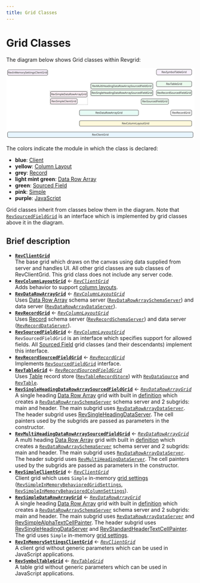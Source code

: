 ```yaml
---
title: Grid Classes
---
```


# Grid Classes

The diagram below shows Grid classes within Revgrid:

![Revgrid grid classes](revgrid-grids.excalidraw.svg)

The colors indicate the module in which the class is declared:
* **blue**: [Client](../../client/index.md)
* **yellow**: [Column Layout](../../servers/column-layout/index.md)
* **grey**: [Record](../../servers/record/index.md)
* **light mint green**: [Data Row Array](../../servers/data-row-array/index.md)
* **green**: [Sourced Field](../../servers/sourced-field/index.md)
* **pink**: [Simple](../../libraries/simple/index.md)
* **purple**: [JavaScript](../../libraries/javascript/index.md)

Grid classes inherit from classes below them in the diagram.  Note that [`RevSourcedFieldGrid`](/revgrid/sourced-field/sourced-field/sourced-field-grid/RevSourcedFieldGrid/) is an interface which is implemented by grid classes above it in the diagram.

## Brief description

* **[`RevClientGrid`](/revgrid/client/client-grid/RevClientGrid-1/)**\
The base grid which draws on the canvas using data supplied from server and handles UI.  All other grid classes are sub classes of RevClientGrid.  This grid class does not include any server code.
* **[`RevColumnLayoutGrid`](/revgrid/column-layout/column-layout-grid/RevColumnLayoutGrid/)** ← *[`RevClientGrid`](/revgrid/client/client-grid/RevClientGrid-1/)*\
Adds behavior to support [column layouts](../../servers/column-layout/index.md).
* **[`RevDataRowArrayGrid`](/revgrid/data-row-array/data-row-array-grid/RevDataRowArrayGrid-1/)** ← *[`RevColumnLayoutGrid`](/revgrid/column-layout/column-layout-grid/RevColumnLayoutGrid/)*\
Uses [Data Row Array](../../servers/data-row-array/index.md) schema server ([`RevDataRowArraySchemaServer`](/revgrid/data-row-array/server/data-row-array-schema-server/RevDataRowArraySchemaServer/)) and data server ([`RevDataRowArrayDataServer`](/revgrid/data-row-array/server/data-row-array-data-server/RevDataRowArrayDataServer/)).
* **[`RevRecordGrid`](/revgrid/record/record-grid/RevRecordGrid-1/)** ← *[`RevColumnLayoutGrid`](/revgrid/column-layout/column-layout-grid/RevColumnLayoutGrid/)*\
Uses [Record](../../servers/record/index.md) schema server ([`RevRecordSchemaServer`](/revgrid/record/server/record-schema-server/RevRecordSchemaServer/)) and data server ([`RevRecordDataServer`](/revgrid/record/server/record-data-server/RevRecordDataServer-1/)).
* **[`RevSourcedFieldGrid`](/revgrid/sourced-field/sourced-field/sourced-field-grid/RevSourcedFieldGrid/)** ← *[`RevColumnLayoutGrid`](/revgrid/column-layout/column-layout-grid/RevColumnLayoutGrid/)*\
`RevSourcedFieldGrid` is an interface which specifies support for allowed fields. All [Sourced Field](../../servers/sourced-field/index.md) grid classes (and their descendants) implement this interface.
* **[`RevRecordSourcedFieldGrid`](/revgrid/sourced-field/record/record/record-sourced-field-grid/RevRecordSourcedFieldGrid/)** ← *[`RevRecordGrid`](/revgrid/record/record-grid/RevRecordGrid-1/)*\
Implements [`RevSourcedFieldGrid`](/revgrid/sourced-field/sourced-field/sourced-field-grid/RevSourcedFieldGrid/) interface.
* **[`RevTableGrid`](/revgrid/sourced-field/record/table/table-grid/RevTableGrid-1/)** ← *[`RevRecordSourcedFieldGrid`](/revgrid/sourced-field/record/record/record-sourced-field-grid/RevRecordSourcedFieldGrid)*\
Uses [Table](../../servers/table/index.md) record store ([`RevTableRecordStore`](/revgrid/sourced-field/record/table/server/table/table-record-store/RevTableRecordStore/)) with [`RevDataSource`](/revgrid/sourced-field/record/table/server/data-source/data-source/RevDataSource-1/) and [`RevTable`](/revgrid/sourced-field/record/table/server/table/table/RevTable-1/).
* **[`RevSingleHeadingDataRowArraySourcedFieldGrid`](/revgrid/sourced-field/data-row-array/single-heading/single-heading-data-row-array-sourced-field-grid/RevSingleHeadingDataRowArraySourcedFieldGrid-1/)** ← *[`RevDataRowArrayGrid`](/revgrid/data-row-array/data-row-array-grid/RevDataRowArrayGrid-1/)*\
A single heading [Data Row Array](../../servers/data-row-array/index.md) grid with built in [definition](../../client/grid/definition/index.md) which creates a [`RevDataRowArraySchemaServer`](/revgrid/data-row-array/server/data-row-array-schema-server/RevDataRowArraySchemaServer/) schema server and 2 subgrids: main and header.  The main subgrid uses [`RevDataRowArrayDataServer`](/revgrid/data-row-array/server/data-row-array-data-server/RevDataRowArrayDataServer/). The header subgrid uses [RevSingleHeadingDataServer](/revgrid/header/server/single-heading/single-heading-data-server/RevSingleHeadingDataServer/). The cell painters used by the subgrids are passed as parameters in the constructor.
* **[`RevMultiHeadingDataRowArraySourcedFieldGrid`](/revgrid/sourced-field/data-row-array/multi-heading/multi-heading-data-row-array-sourced-field-grid/RevMultiHeadingDataRowArraySourcedFieldGrid-1/)** ← *[`RevDataRowArrayGrid`](/revgrid/data-row-array/data-row-array-grid/RevDataRowArrayGrid-1/)*\
A multi heading [Data Row Array](../../servers/data-row-array/index.md) grid with built in [definition](../../client/grid/definition/index.md) which creates a [`RevDataRowArraySchemaServer`](/revgrid/data-row-array/server/data-row-array-schema-server/RevDataRowArraySchemaServer/) schema server and 2 subgrids: main and header.  The main subgrid uses [`RevDataRowArrayDataServer`](/revgrid/data-row-array/server/data-row-array-data-server/RevDataRowArrayDataServer/). The header subgrid uses [`RevMultiHeadingDataServer`](/revgrid/header/server/multi-heading/multi-heading-data-server/RevMultiHeadingDataServer/). The cell painters used by the subgrids are passed as parameters in the constructor.
* **[`RevSimpleClientGrid`](/revgrid/simple/simple-client-grid/RevSimpleClientGrid/)** ← *[`RevClientGrid`](/revgrid/client/client-grid/RevClientGrid-1/)*\
Client grid which uses `Simple` in-memory [grid settings](../../settings/simple/index.md) ([`RevSimpleInMemoryBehavioredGridSettings`](/revgrid/simple/settings-implementations/in-memory/simple-in-memory-behaviored-grid-settings/RevSimpleInMemoryBehavioredGridSettings/), [`RevSimpleInMemoryBehavioredColumnSettings`](/revgrid/simple/settings-implementations/in-memory/simple-in-memory-behaviored-column-settings/RevSimpleInMemoryBehavioredColumnSettings/)).
* **[`RevSimpleDataRowArrayGrid`](/revgrid/simple/simple-data-row-array-grid/RevSimpleDataRowArrayGrid/)** ← *[`RevDataRowArrayGrid`](/revgrid/data-row-array/data-row-array-grid/RevDataRowArrayGrid-1/)*\
A single heading [Data Row Array](../../servers/data-row-array/index.md) grid with built in [definition](../../client/grid/definition/index.md) which creates a [`RevDataRowArraySchemaServer`](/revgrid/data-row-array/server/data-row-array-schema-server/RevDataRowArraySchemaServer/) schema server and 2 subgrids: main and header.  The main subgrid uses [`RevDataRowArrayDataServer`](/revgrid/data-row-array/server/data-row-array-data-server/RevDataRowArrayDataServer/) and [RevSimpleAlphaTextCellPainter](/revgrid/simple/cell-painter/simple-alpha-text-cell-painter/RevSimpleAlphaTextCellPainter-1/). The header subgrid uses [RevSingleHeadingDataServer](/revgrid/header/server/single-heading/single-heading-data-server/RevSingleHeadingDataServer/) and [RevStandardHeaderTextCellPainter](/revgrid/standard/cell-painter/standard-header-text-cell-painter/RevStandardHeaderTextCellPainter-1/). The grid uses `Simple` in-memory [grid settings](../../settings/simple/index.md).
* **[`RevInMemorySettingsClientGrid`](/revgrid/js/in-memory-settings-client-grid/RevInMemorySettingsClientGrid/)** ← *[`RevClientGrid`](/revgrid/client/client-grid/RevClientGrid-1/)*\
A client grid without generic parameters which can be used in JavaScript applications.
* **[`RevSymbolTableGrid`](/revgrid/js/symbol-table-grid/RevSymbolTableGrid/)** ← *[`RevTableGrid`](/revgrid/sourced-field/record/table/table-grid/RevTableGrid-1/)*\
A table grid without generic parameters which can be used in JavaScript applications.
